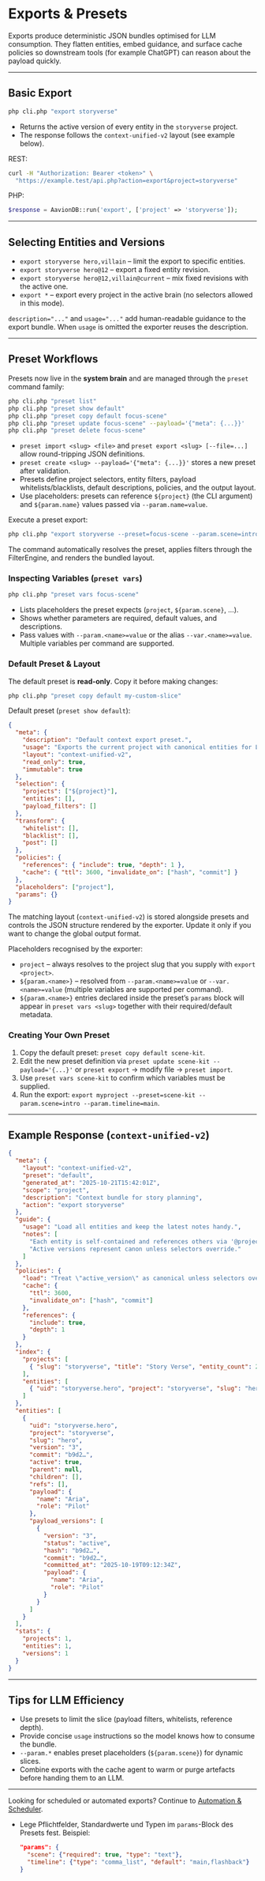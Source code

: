 # Exports & Presets

Exports produce deterministic JSON bundles optimised for LLM consumption. They flatten entities, embed guidance, and surface cache policies so downstream tools (for example ChatGPT) can reason about the payload quickly.

---

## Basic Export

```bash
php cli.php "export storyverse"
```

- Returns the active version of every entity in the `storyverse` project.
- The response follows the `context-unified-v2` layout (see example below).

REST:

```bash
curl -H "Authorization: Bearer <token>" \
  "https://example.test/api.php?action=export&project=storyverse"
```

PHP:

```php
$response = AavionDB::run('export', ['project' => 'storyverse']);
```

---

## Selecting Entities and Versions

- `export storyverse hero,villain` – limit the export to specific entities.
- `export storyverse hero@12` – export a fixed entity revision.
- `export storyverse hero@12,villain@current` – mix fixed revisions with the active one.
- `export *` – export every project in the active brain (no selectors allowed in this mode).

`description="..."` and `usage="..."` add human-readable guidance to the export bundle. When `usage` is omitted the exporter reuses the description.

---

## Preset Workflows

Presets now live in the **system brain** and are managed through the `preset` command family:

```bash
php cli.php "preset list"
php cli.php "preset show default"
php cli.php "preset copy default focus-scene"
php cli.php "preset update focus-scene" --payload='{"meta": {...}}'
php cli.php "preset delete focus-scene"
```

- `preset import <slug> <file>` and `preset export <slug> [--file=...]` allow round-tripping JSON definitions.
- `preset create <slug> --payload='{"meta": {...}}'` stores a new preset after validation.
- Presets define project selectors, entity filters, payload whitelists/blacklists, default descriptions, policies, and the output layout.
- Use placeholders: presets can reference `${project}` (the CLI argument) and `${param.name}` values passed via `--param.name=value`.

Execute a preset export:

```bash
php cli.php "export storyverse --preset=focus-scene --param.scene=intro"
```

The command automatically resolves the preset, applies filters through the FilterEngine, and renders the bundled layout.

### Inspecting Variables (`preset vars`)

```bash
php cli.php "preset vars focus-scene"
```

- Lists placeholders the preset expects (`project`, `${param.scene}`, …).
- Shows whether parameters are required, default values, and descriptions.
- Pass values with `--param.<name>=value` or the alias `--var.<name>=value`. Multiple variables per command are supported.

### Default Preset & Layout

The default preset is **read-only**. Copy it before making changes:

```bash
php cli.php "preset copy default my-custom-slice"
```

Default preset (`preset show default`):

```json
{
  "meta": {
    "description": "Default context export preset.",
    "usage": "Exports the current project with canonical entities for LLM ingestion.",
    "layout": "context-unified-v2",
    "read_only": true,
    "immutable": true
  },
  "selection": {
    "projects": ["${project}"],
    "entities": [],
    "payload_filters": []
  },
  "transform": {
    "whitelist": [],
    "blacklist": [],
    "post": []
  },
  "policies": {
    "references": { "include": true, "depth": 1 },
    "cache": { "ttl": 3600, "invalidate_on": ["hash", "commit"] }
  },
  "placeholders": ["project"],
  "params": {}
}
```

The matching layout (`context-unified-v2`) is stored alongside presets and controls the JSON structure rendered by the exporter. Update it only if you want to change the global output format.

Placeholders recognised by the exporter:

- `project` – always resolves to the project slug that you supply with `export <project>`.
- `${param.<name>}` – resolved from `--param.<name>=value` or `--var.<name>=value` (multiple variables are supported per command).
- `${param.<name>}` entries declared inside the preset’s `params` block will appear in `preset vars <slug>` together with their required/default metadata.

### Creating Your Own Preset

1. Copy the default preset: `preset copy default scene-kit`.
2. Edit the new preset definition via `preset update scene-kit --payload='{...}'` or `preset export` → modify file → `preset import`.
3. Use `preset vars scene-kit` to confirm which variables must be supplied.
4. Run the export: `export myproject --preset=scene-kit --param.scene=intro --param.timeline=main`.

---

## Example Response (`context-unified-v2`)

```json
{
  "meta": {
    "layout": "context-unified-v2",
    "preset": "default",
    "generated_at": "2025-10-21T15:42:01Z",
    "scope": "project",
    "description": "Context bundle for story planning",
    "action": "export storyverse"
  },
  "guide": {
    "usage": "Load all entities and keep the latest notes handy.",
    "notes": [
      "Each entity is self-contained and references others via '@project.slug'.",
      "Active versions represent canon unless selectors override."
    ]
  },
  "policies": {
    "load": "Treat \"active_version\" as canonical unless selectors override.",
    "cache": {
      "ttl": 3600,
      "invalidate_on": ["hash", "commit"]
    },
    "references": {
      "include": true,
      "depth": 1
    }
  },
  "index": {
    "projects": [
      { "slug": "storyverse", "title": "Story Verse", "entity_count": 2 }
    ],
    "entities": [
      { "uid": "storyverse.hero", "project": "storyverse", "slug": "hero" }
    ]
  },
  "entities": [
    {
      "uid": "storyverse.hero",
      "project": "storyverse",
      "slug": "hero",
      "version": "3",
      "commit": "b9d2…",
      "active": true,
      "parent": null,
      "children": [],
      "refs": [],
      "payload": {
        "name": "Aria",
        "role": "Pilot"
      },
      "payload_versions": [
        {
          "version": "3",
          "status": "active",
          "hash": "b9d2…",
          "commit": "b9d2…",
          "committed_at": "2025-10-19T09:12:34Z",
          "payload": {
            "name": "Aria",
            "role": "Pilot"
          }
        }
      ]
    }
  ],
  "stats": {
    "projects": 1,
    "entities": 1,
    "versions": 1
  }
}
```

---

## Tips for LLM Efficiency

- Use presets to limit the slice (payload filters, whitelists, reference depth).
- Provide concise `usage` instructions so the model knows how to consume the bundle.
- `--param.*` enables preset placeholders (`${param.scene}`) for dynamic slices.
- Combine exports with the cache agent to warm or purge artefacts before handing them to an LLM.

---

Looking for scheduled or automated exports? Continue to [Automation & Scheduler](automation.md).
- Lege Pflichtfelder, Standardwerte und Typen im `params`-Block des Presets fest. Beispiel:

  ```json
  "params": {
    "scene": {"required": true, "type": "text"},
    "timeline": {"type": "comma_list", "default": "main,flashback"}
  }
  ```

